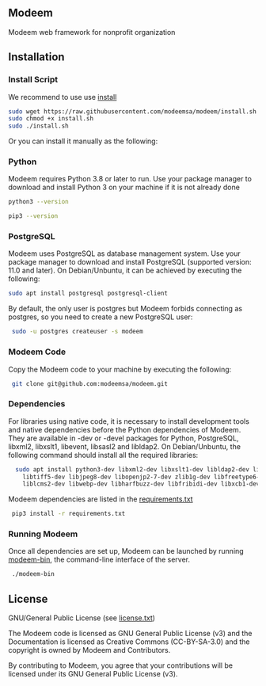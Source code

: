 ## Modeem
Modeem web framework for nonprofit organization

## Installation
### Install Script
We recommend to use use [install](install.sh)
```sh
sudo wget https://raw.githubusercontent.com/modeemsa/modeem/install.sh
sudo chmod +x install.sh
sudo ./install.sh
```
Or you can install it manually as the following:

### Python
Modeem requires Python 3.8 or later to run. Use your package manager to download and install Python 3 on your machine if it is not already done

```sh
python3 --version
```
```sh
pip3 --version
```
### PostgreSQL
Modeem  uses PostgreSQL as database management system. Use your package manager to download and install PostgreSQL (supported version: 11.0 and later).
On Debian/Unbuntu, it can be achieved by executing the following:
```sh
sudo apt install postgresql postgresql-client
```
By default, the only user is postgres but Modeem forbids connecting as postgres, so you need to create a new PostgreSQL user:
```sh
 sudo -u postgres createuser -s modeem
```
### Modeem Code
Copy the Modeem code to your machine by executing the following:

```sh
 git clone git@github.com:modeemsa/modeem.git
```

### Dependencies
For libraries using native code, it is necessary to install development tools and native dependencies before the Python dependencies of Modeem. They are available in -dev or -devel packages for Python, PostgreSQL, libxml2, libxslt1, libevent, libsasl2 and libldap2.
On Debian/Unbuntu, the following command should install all the required libraries:
```sh
  sudo apt install python3-dev libxml2-dev libxslt1-dev libldap2-dev libsasl2-dev \
    libtiff5-dev libjpeg8-dev libopenjp2-7-dev zlib1g-dev libfreetype6-dev \
    liblcms2-dev libwebp-dev libharfbuzz-dev libfribidi-dev libxcb1-dev libpq-dev
```
Modeem  dependencies are listed in the [requirements.txt](requirements.txt)

```sh
 pip3 install -r requirements.txt
```
### Running Modeem
Once all dependencies are set up, Modeem can be launched by running [modeem-bin](modeem-bin), the command-line interface of the server.

```sh
 ./modeem-bin
```
## License

GNU/General Public License (see [license.txt](license.txt))

The Modeem code is licensed as GNU General Public License (v3) and the Documentation is licensed as Creative Commons (CC-BY-SA-3.0) and the copyright is owned by Modeem and Contributors.

By contributing to Modeem, you agree that your contributions will be licensed under its GNU General Public License (v3).

